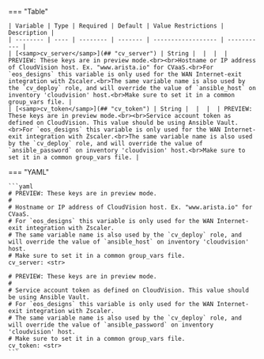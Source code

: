 <!--
  ~ Copyright (c) 2025 Arista Networks, Inc.
  ~ Use of this source code is governed by the Apache License 2.0
  ~ that can be found in the LICENSE file.
  -->
=== "Table"

    | Variable | Type | Required | Default | Value Restrictions | Description |
    | -------- | ---- | -------- | ------- | ------------------ | ----------- |
    | [<samp>cv_server</samp>](## "cv_server") | String |  |  |  | PREVIEW: These keys are in preview mode.<br><br>Hostname or IP address of CloudVision host. Ex. "www.arista.io" for CVaaS.<br>For `eos_designs` this variable is only used for the WAN Internet-exit integration with Zscaler.<br>The same variable name is also used by the `cv_deploy` role, and will override the value of `ansible_host` on inventory 'cloudvision' host.<br>Make sure to set it in a common group_vars file. |
    | [<samp>cv_token</samp>](## "cv_token") | String |  |  |  | PREVIEW: These keys are in preview mode.<br><br>Service account token as defined on CloudVision. This value should be using Ansible Vault.<br>For `eos_designs` this variable is only used for the WAN Internet-exit integration with Zscaler.<br>The same variable name is also used by the `cv_deploy` role, and will override the value of `ansible_password` on inventory 'cloudvision' host.<br>Make sure to set it in a common group_vars file. |

=== "YAML"

    ```yaml
    # PREVIEW: These keys are in preview mode.
    #
    # Hostname or IP address of CloudVision host. Ex. "www.arista.io" for CVaaS.
    # For `eos_designs` this variable is only used for the WAN Internet-exit integration with Zscaler.
    # The same variable name is also used by the `cv_deploy` role, and will override the value of `ansible_host` on inventory 'cloudvision' host.
    # Make sure to set it in a common group_vars file.
    cv_server: <str>

    # PREVIEW: These keys are in preview mode.
    #
    # Service account token as defined on CloudVision. This value should be using Ansible Vault.
    # For `eos_designs` this variable is only used for the WAN Internet-exit integration with Zscaler.
    # The same variable name is also used by the `cv_deploy` role, and will override the value of `ansible_password` on inventory 'cloudvision' host.
    # Make sure to set it in a common group_vars file.
    cv_token: <str>
    ```

